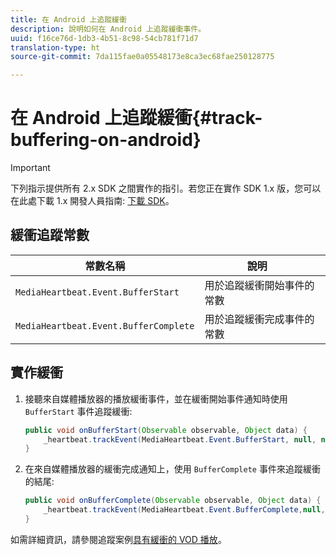 ```yaml
---
title: 在 Android 上追蹤緩衝
description: 說明如何在 Android 上追蹤緩衝事件。
uuid: f16ce76d-1db3-4b51-8c98-54cb781f71d7
translation-type: ht
source-git-commit: 7da115fae0a05548173e8ca3ec68fae250128775

---
```



# 在 Android 上追蹤緩衝{#track-buffering-on-android}

>[!IMPORTANT]
>下列指示提供所有 2.x SDK 之間實作的指引。若您正在實作 SDK 1.x 版，您可以在此處下載 1.x 開發人員指南: [下載 SDK](/help/sdk-implement/download-sdks.md)。

## 緩衝追蹤常數

| 常數名稱 | 說明     |
|---|---|
| `MediaHeartbeat.Event.BufferStart` | 用於追蹤緩衝開始事件的常數 |
| `MediaHeartbeat.Event.BufferComplete` | 用於追蹤緩衝完成事件的常數 |

## 實作緩衝

1. 接聽來自媒體播放器的播放緩衝事件，並在緩衝開始事件通知時使用 `BufferStart` 事件追蹤緩衝:

   ```java
   public void onBufferStart(Observable observable, Object data) {  
       _heartbeat.trackEvent(MediaHeartbeat.Event.BufferStart, null, null); 
   }
   ```

1. 在來自媒體播放器的緩衝完成通知上，使用 `BufferComplete` 事件來追蹤緩衝的結尾:

   ```java
   public void onBufferComplete(Observable observable, Object data) {  
       _heartbeat.trackEvent(MediaHeartbeat.Event.BufferComplete,null, null); 
   }
   ```

如需詳細資訊，請參閱追蹤案例[具有緩衝的 VOD 播放](/help/sdk-implement/tracking-scenarios/vod-buffering.md)。
